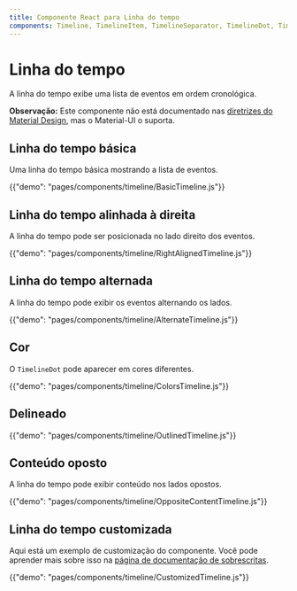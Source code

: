 ```yaml
---
title: Componente React para Linha do tempo
components: Timeline, TimelineItem, TimelineSeparator, TimelineDot, TimelineConnector, TimelineContent, TimelineOppositeContent
---
```


# Linha do tempo

<p class="description">A linha do tempo exibe uma lista de eventos em ordem cronológica.</p>

**Observação:** Este componente não está documentado nas [diretrizes do Material Design](https://material.io/), mas o Material-UI o suporta.

## Linha do tempo básica

Uma linha do tempo básica mostrando a lista de eventos.

{{"demo": "pages/components/timeline/BasicTimeline.js"}}

## Linha do tempo alinhada à direita

A linha do tempo pode ser posicionada no lado direito dos eventos.

{{"demo": "pages/components/timeline/RightAlignedTimeline.js"}}

## Linha do tempo alternada

A linha do tempo pode exibir os eventos alternando os lados.

{{"demo": "pages/components/timeline/AlternateTimeline.js"}}

## Cor

O `TimelineDot` pode aparecer em cores diferentes.

{{"demo": "pages/components/timeline/ColorsTimeline.js"}}

## Delineado

{{"demo": "pages/components/timeline/OutlinedTimeline.js"}}

## Conteúdo oposto

A linha do tempo pode exibir conteúdo nos lados opostos.

{{"demo": "pages/components/timeline/OppositeContentTimeline.js"}}

## Linha do tempo customizada

Aqui está um exemplo de customização do componente. Você pode aprender mais sobre isso na [página de documentação de sobrescritas](/customization/components/).

{{"demo": "pages/components/timeline/CustomizedTimeline.js"}}
